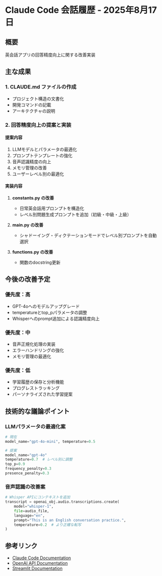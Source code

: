 # Claude Code 会話履歴 - 2025年8月17日

## 概要
英会話アプリの回答精度向上に関する改善実装

## 主な成果

### 1. CLAUDE.md ファイルの作成
- プロジェクト構造の文書化
- 開発コマンドの記載
- アーキテクチャの説明

### 2. 回答精度向上の提案と実装

#### 提案内容
1. LLMモデルとパラメータの最適化
2. プロンプトテンプレートの強化
3. 音声認識精度の向上
4. メモリ管理の改善
5. ユーザーレベル別の最適化

#### 実装内容
1. **constants.py の改善**
   - 日常英会話用プロンプトを構造化
   - レベル別問題生成プロンプトを追加（初級・中級・上級）

2. **main.py の改善**
   - シャドーイング・ディクテーションモードでレベル別プロンプトを自動選択

3. **functions.py の改善**
   - 関数のdocstring更新

## 今後の改善予定

### 優先度：高
- GPT-4oへのモデルアップグレード
- temperatureとtop_pパラメータの調整
- Whisperへのprompt追加による認識精度向上

### 優先度：中
- 音声正規化処理の実装
- エラーハンドリングの強化
- メモリ管理の最適化

### 優先度：低
- 学習履歴の保存と分析機能
- プログレストラッキング
- パーソナライズされた学習提案

## 技術的な議論ポイント

### LLMパラメータの最適化案
```python
# 現在
model_name="gpt-4o-mini", temperature=0.5

# 提案
model_name="gpt-4o"
temperature=0.7  # レベル別に調整
top_p=0.9
frequency_penalty=0.3
presence_penalty=0.3
```

### 音声認識の改善案
```python
# Whisper APIにコンテキストを追加
transcript = openai_obj.audio.transcriptions.create(
    model="whisper-1",
    file=audio_file,
    language="en",
    prompt="This is an English conversation practice.",
    temperature=0.2  # より正確な転写
)
```

## 参考リンク
- [Claude Code Documentation](https://docs.anthropic.com/en/docs/claude-code)
- [OpenAI API Documentation](https://platform.openai.com/docs)
- [Streamlit Documentation](https://docs.streamlit.io)